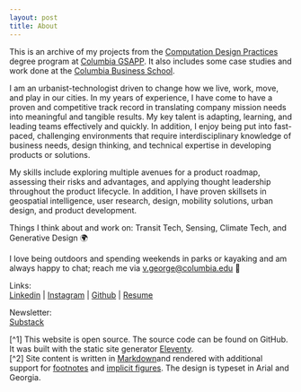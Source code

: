 ```yaml
---
layout: post
title: About
---
```

This is an archive of my  projects from the [Computation Design Practices](https://www.arch.columbia.edu/programs/15-m-s-computational-design-practices) degree program at [Columbia GSAPP](https://www.arch.columbia.edu/). It also includes some case studies and work done at the [Columbia Business School](https://home.gsb.columbia.edu/).

I am an urbanist-technologist driven to change how we live, work, move, and play in our cities. In my years of experience, I have come to have a proven and competitive track record in translating company mission needs into meaningful and tangible results. My key talent is adapting, learning, and leading teams effectively and quickly. In addition, I enjoy being put into fast-paced, challenging environments that require interdisciplinary knowledge of business needs, design thinking, and technical expertise in developing products or solutions. 

My skills include exploring multiple avenues for a product roadmap, assessing their risks and advantages, and applying thought leadership throughout the product lifecycle. In addition, I have proven skillsets in geospatial intelligence, user research, design, mobility solutions, urban design, and product development.

Things I think about and work on: Transit Tech, Sensing, Climate Tech, and Generative Design 🌍

I love being outdoors and spending weekends in parks or kayaking and am always happy to chat; reach me via v.george@columbia.edu 📧

Links:<br/>
 [Linkedin](www.linkedin.com/in/gv2325) | [Instagram](george_kochukudy) | [Github](https://github.com/gv2325) | [Resume](https://drive.google.com/file/d/1tlgAVnLa7-RfMb4lPE_Jjy1NzRRZNjs5/view?usp=sharing)

Newsletter:<br/>
[Substack](https://urbantechbrew.substack.com/)<br/>


[^1] This website is open source. The source code can be found on GitHub. It was built with the static site generator [Eleventy](https://www.11ty.dev/docs/). <br/>
[^2] Site content is written in [Markdown](https://www.markdownguide.org/)and rendered with additional support for [footnotes](https://github.com/markdown-it/markdown-it-footnote) and [implicit figures](https://github.com/arve0/markdown-it-implicit-figures). The design is typeset in Arial and Georgia.